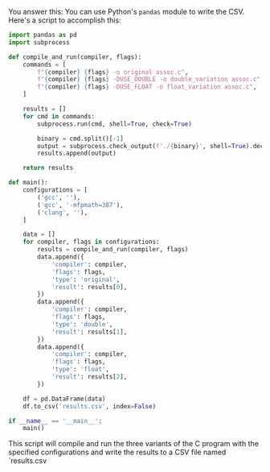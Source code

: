 
You answer this:
You can use Python's `pandas` module to write the CSV. Here's a script to accomplish this:

```python
import pandas as pd
import subprocess

def compile_and_run(compiler, flags):
    commands = [
        f"{compiler} {flags} -o original assoc.c",
        f"{compiler} {flags} -DUSE_DOUBLE -o double_variation assoc.c",
        f"{compiler} {flags} -DUSE_FLOAT -o float_variation assoc.c",
    ]

    results = []
    for cmd in commands:
        subprocess.run(cmd, shell=True, check=True)

        binary = cmd.split()[-1]
        output = subprocess.check_output(f'./{binary}', shell=True).decode().strip()
        results.append(output)

    return results

def main():
    configurations = [
        ('gcc', ''),
        ('gcc', '-mfpmath=387'),
        ('clang', ''),
    ]

    data = []
    for compiler, flags in configurations:
        results = compile_and_run(compiler, flags)
        data.append({
            'compiler': compiler,
            'flags': flags,
            'type': 'original',
            'result': results[0],
        })
        data.append({
            'compiler': compiler,
            'flags': flags,
            'type': 'double',
            'result': results[1],
        })
        data.append({
            'compiler': compiler,
            'flags': flags,
            'type': 'float',
            'result': results[2],
        })

    df = pd.DataFrame(data)
    df.to_csv('results.csv', index=False)

if __name__ == '__main__':
    main()
```

This script will compile and run the three variants of the C program with the specified configurations and write the results to a CSV file named `results.csv
